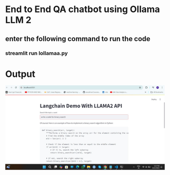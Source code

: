 # End to End QA chatbot using Ollama LLM 2

<h2> enter the following command to run the code </h2>

<h3> streamlit run lollamaa.py </h3>

# Output 

![output_chatbot](https://github.com/Hetprajapati12/end-to-end-QAchatbot/blob/main/output_chatbot.jpg)
